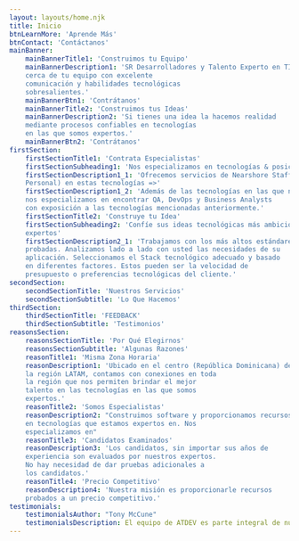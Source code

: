 ```yaml
---
layout: layouts/home.njk
title: Inicio
btnLearnMore: 'Aprende Más'
btnContact: 'Contáctanos'
mainBanner: 
	mainBannerTitle1: 'Construimos tu Equipo'
	mainBannerDescription1: 'SR Desarrolladores y Talento Experto en TI
	cerca de tu equipo con excelente
	comunicación y habilidades tecnológicas
	sobresalientes.'
	mainBannerBtn1: 'Contrátanos'
	mainBannerTitle2: 'Construimos tus Ideas'
	mainBannerDescription2: 'Si tienes una idea la hacemos realidad
	mediante procesos confiables en tecnologías
	en las que somos expertos.'
	mainBannerBtn2: 'Contrátanos'
firstSection:
	firstSectionTitle1: 'Contrata Especialistas'
	firstSectionSubheading1: 'Nos especializamos en tecnologías & posiciones específicas'
	firstSectionDescription1_1: 'Ofrecemos servicios de Nearshore Staff Augmentation(Dotación
	Personal) en estas tecnologías =>'
	firstSectionDescription1_2: 'Además de las tecnologías en las que nos especializamos, también
	nos especializamos en encontrar QA, DevOps y Business Analysts
	con exposición a las tecnologías mencionadas anteriormente.'
	firstSectionTitle2: 'Construye tu Idea'
	firstSectionSubheading2: 'Confíe sus ideas tecnológicas más ambiciosas a un grupo de
	expertos'
	firstSectionDescription2_1: 'Trabajamos con los más altos estándares y con tecnologías
	probadas. Analizamos lado a lado con usted las necesidades de su
	aplicación. Seleccionamos el Stack tecnológico adecuado y basado
	en diferentes factores. Estos pueden ser la velocidad de
	presupuesto o preferencias tecnológicas del cliente.'
secondSection:
	secondSectionTitle: 'Nuestros Servicios'
	secondSectionSubtitle: 'Lo Que Hacemos'
thirdSection:
	thirdSectionTitle: 'FEEDBACK'
	thirdSectionSubtitle: 'Testimonios'
reasonsSection:
	reasonsSectionTitle: 'Por Qué Elegirnos'
	reasonsSectionSubtitle: 'Algunas Razones'
	reasonTitle1: 'Misma Zona Horaria'
	reasonDescription1: 'Ubicado en el centro (República Dominicana) de
	la región LATAM, contamos con conexiones en toda
	la región que nos permiten brindar el mejor
	talento en las tecnologías en las que somos
	expertos.'
	reasonTitle2: 'Somos Especialistas'
	reasonDescription2: "Construimos software y proporcionamos recursos
	en tecnologías que estamos expertos en. Nos
	especializamos en"
	reasonTitle3: 'Candidatos Examinados'
	reasonDescription3: 'Los candidatos, sin importar sus años de
	experiencia son evaluados por nuestros expertos.
	No hay necesidad de dar pruebas adicionales a
	los candidatos.'
	reasonTitle4: 'Precio Competitivo'
	reasonDescription4: 'Nuestra misión es proporcionarle recursos
	probados a un precio competitivo.'
testimonials:
	testimonialsAuthor: "Tony McCune"
	testimonialsDescription: El equipo de ATDEV es parte integral de nuestra estrategia comercial. Su equipo de liderazgo está dispuesto a asociarse con nosotros en la planificación estratégica y el desarrollo de recursos, mucho más allá de las necesidades actuales de personal. El equipo que han reunido para nosotros está capacitado y tiene la mentalidad de "lo que sea necesario" para respaldar las altas expectativas de nuestro cliente empresarial global. Nuestra asociación con ATDEV ha permitido a Synaptic Advisors hacer crecer nuestro negocio con confianza a escala con precios competitivos
---
```

